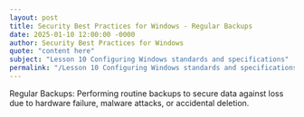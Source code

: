 ```yaml
---
layout: post
title: Security Best Practices for Windows - Regular Backups
date: 2025-01-10 12:00:00 -0000
author: Security Best Practices for Windows
quote: "content here"
subject: "Lesson 10 Configuring Windows standards and specifications"
permalink: "/Lesson 10 Configuring Windows standards and specifications/Security Best Practices for Windows/Security Best Practices for Windows - Regular Backups"
---
```


Regular Backups: Performing routine backups to secure data against loss due to hardware failure, malware attacks, or accidental deletion.
